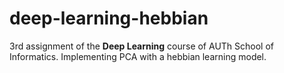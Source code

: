 # deep-learning-hebbian

3rd assignment of the **Deep Learning** course of AUTh School of Informatics. Implementing PCA with a hebbian learning model.